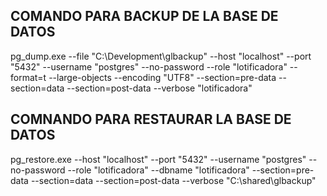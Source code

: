 ## COMANDO PARA BACKUP DE LA BASE DE DATOS

pg_dump.exe --file "C:\\Development\\glbackup" --host "localhost" --port "5432" --username "postgres" --no-password --role "lotificadora" --format=t --large-objects --encoding "UTF8" --section=pre-data --section=data --section=post-data --verbose "lotificadora"

## COMNANDO PARA RESTAURAR LA BASE DE DATOS

pg_restore.exe --host "localhost" --port "5432" --username "postgres"
--no-password --role "lotificadora" --dbname "lotificadora" --section=pre-data --section=data --section=post-data --verbose "C:\\shared\\glbackup"

